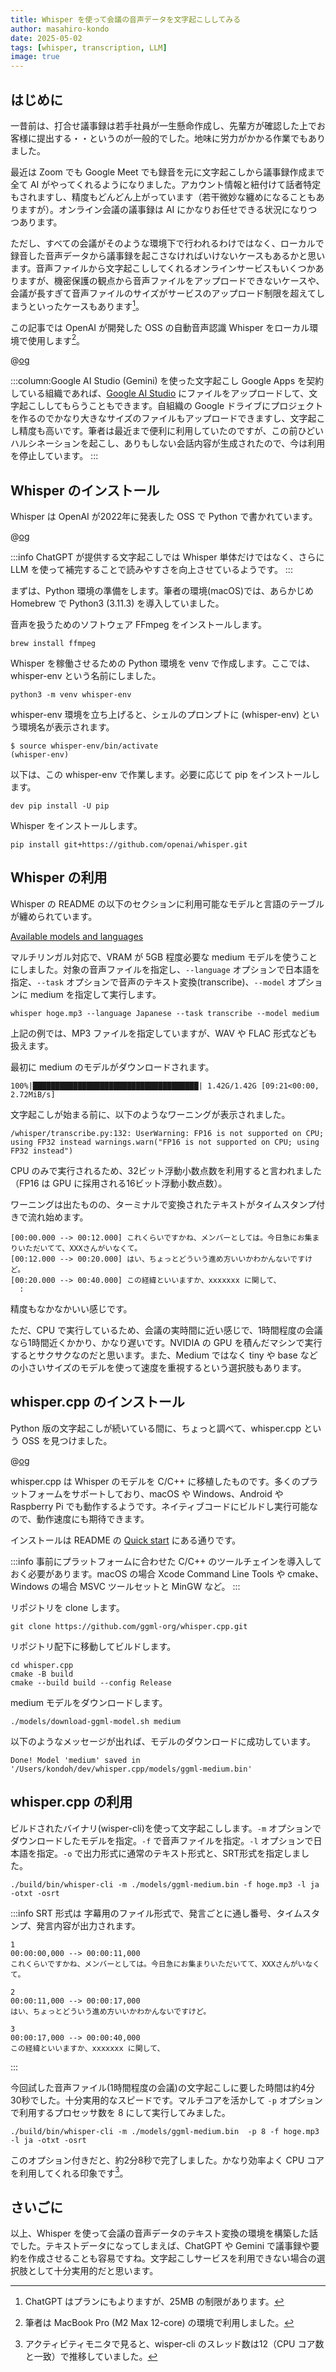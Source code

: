 ```yaml
---
title: Whisper を使って会議の音声データを文字起こししてみる
author: masahiro-kondo
date: 2025-05-02
tags: [whisper, transcription, LLM]
image: true
---
```


## はじめに

一昔前は、打合せ議事録は若手社員が一生懸命作成し、先輩方が確認した上でお客様に提出する・・というのが一般的でした。地味に労力がかかる作業でもありました。

最近は Zoom でも Google Meet でも録音を元に文字起こしから議事録作成まで全て AI がやってくれるようになりました。アカウント情報と紐付けて話者特定もされますし、精度もどんどん上がっています（若干微妙な纏めになることもありますが）。オンライン会議の議事録は AI にかなりお任せできる状況になりつつあります。

ただし、すべての会議がそのような環境下で行われるわけではなく、ローカルで録音した音声データから議事録を起こさなければいけないケースもあるかと思います。音声ファイルから文字起こししてくれるオンラインサービスもいくつかありますが、機密保護の観点から音声ファイルをアップロードできないケースや、会議が長すぎて音声ファイルのサイズがサービスのアップロード制限を超えてしまうといったケースもあります[^1]。

[^1]: ChatGPT はプランにもよりますが、25MB の制限があります。

この記事では OpenAI が開発した OSS の自動音声認識 Whisper をローカル環境で使用します[^2]。

[^2]: 筆者は MacBook Pro (M2 Max 12-core) の環境で利用しました。

@[og](https://openai.com/ja-JP/index/whisper/)

:::column:Google AI Studio (Gemini) を使った文字起こし
Google Apps を契約している組織であれば、[Google AI Studio](https://aistudio.google.com/) にファイルをアップロードして、文字起こししてもらうこともできます。自組織の Google ドライブにプロジェクトを作るのでかなり大きなサイズのファイルもアップロードできますし、文字起こし精度も高いです。筆者は最近まで便利に利用していたのですが、この前ひどいハルシネーションを起こし、ありもしない会話内容が生成されたので、今は利用を停止しています。
:::

## Whisper のインストール
Whisper は OpenAI が2022年に発表した OSS で Python で書かれています。

@[og](https://github.com/openai/whisper)

:::info
ChatGPT が提供する文字起こしでは Whisper 単体だけではなく、さらに LLM を使って補完することで読みやすさを向上させているようです。
:::

まずは、Python 環境の準備をします。筆者の環境(macOS)では、あらかじめ Homebrew で Python3 (3.11.3) を導入していました。

音声を扱うためのソフトウェア FFmpeg をインストールします。

```shell
brew install ffmpeg
```

Whisper を稼働させるための Python 環境を venv で作成します。ここでは、whisper-env という名前にしました。

```shell
python3 -m venv whisper-env
```

whisper-env 環境を立ち上げると、シェルのプロンプトに (whisper-env) という環境名が表示されます。

```shell
$ source whisper-env/bin/activate
(whisper-env)
```

以下は、この whisper-env で作業します。必要に応じて pip をインストールします。

```shell
dev pip install -U pip
```

Whisper をインストールします。

```shell
pip install git+https://github.com/openai/whisper.git
```

## Whisper の利用
Whisper の README の以下のセクションに利用可能なモデルと言語のテーブルが纏められています。

[Available models and languages](https://github.com/openai/whisper?tab=readme-ov-file#available-models-and-languages)

マルチリンガル対応で、VRAM が 5GB 程度必要な medium モデルを使うことにしました。対象の音声ファイルを指定し、`--language` オプションで日本語を指定、`--task` オプションで音声のテキスト変換(transcribe)、`--model` オプションに medium を指定して実行します。

```shell
whisper hoge.mp3 --language Japanese --task transcribe --model medium
```

上記の例では、MP3 ファイルを指定していますが、WAV や FLAC 形式なども扱えます。

最初に medium のモデルがダウンロードされます。
```
100%|█████████████████████████████████████| 1.42G/1.42G [09:21<00:00, 2.72MiB/s]
```

文字起こしが始まる前に、以下のようなワーニングが表示されました。

```
/whisper/transcribe.py:132: UserWarning: FP16 is not supported on CPU; using FP32 instead warnings.warn("FP16 is not supported on CPU; using FP32 instead")
```

CPU のみで実行されるため、32ビット浮動小数点数を利用すると言われました（FP16 は GPU に採用される16ビット浮動小数点数）。

ワーニングは出たものの、ターミナルで変換されたテキストがタイムスタンプ付きで流れ始めます。

```
[00:00.000 --> 00:12.000] これくらいですかね、メンバーとしては。今日急にお集まりいただいてて、XXXさんがいなくて。
[00:12.000 --> 00:20.000] はい、ちょっとどういう進め方いいかわかんないですけど。
[00:20.000 --> 00:40.000] この経緯といいますか、xxxxxxx に関して、
  :
```

精度もなかなかいい感じです。

ただ、CPU で実行しているため、会議の実時間に近い感じで、1時間程度の会議なら1時間近くかかり、かなり遅いです。NVIDIA の GPU を積んだマシンで実行するとサクサクなのだと思います。また、Medium ではなく tiny や base などの小さいサイズのモデルを使って速度を重視するという選択肢もあります。

## whisper.cpp のインストール
Python 版の文字起こしが続いている間に、ちょっと調べて、whisper.cpp という OSS を見つけました。

@[og](https://github.com/ggml-org/whisper.cpp)

whisper.cpp は Whisper のモデルを C/C++ に移植したものです。多くのプラットフォームをサポートしており、macOS や Windows、Android や Raspberry Pi でも動作するようです。ネイティブコードにビルドし実行可能なので、動作速度にも期待できます。

インストールは README の [Quick start](https://github.com/ggml-org/whisper.cpp?tab=readme-ov-file#quick-start) にある通りです。

:::info
事前にプラットフォームに合わせた C/C++ のツールチェインを導入しておく必要があります。macOS の場合 Xcode Command Line Tools や cmake、Windows の場合 MSVC ツールセットと MinGW など。
:::

リポジトリを clone します。

```shell
git clone https://github.com/ggml-org/whisper.cpp.git
```

リポジトリ配下に移動してビルドします。

```shell
cd whisper.cpp
cmake -B build
cmake --build build --config Release
```

medium モデルをダウンロードします。

```shell
./models/download-ggml-model.sh medium
```

以下のようなメッセージが出れば、モデルのダウンロードに成功しています。

```
Done! Model 'medium' saved in '/Users/kondoh/dev/whisper.cpp/models/ggml-medium.bin'
```
## whisper.cpp の利用

ビルドされたバイナリ(wisper-cli)を使って文字起こしします。`-m` オプションでダウンロードしたモデルを指定。`-f` で音声ファイルを指定。`-l` オプションで日本語を指定。`-o` で出力形式に通常のテキスト形式と、SRT形式を指定しました。

```shell
./build/bin/whisper-cli -m ./models/ggml-medium.bin -f hoge.mp3 -l ja -otxt -osrt
```

:::info
SRT 形式は 字幕用のファイル形式で、発言ごとに通し番号、タイムスタンプ、発言内容が出力されます。

```
1
00:00:00,000 --> 00:00:11,000
これくらいですかね、メンバーとしては。今日急にお集まりいただいてて、XXXさんがいなくて。

2
00:00:11,000 --> 00:00:17,000
はい、ちょっとどういう進め方いいかわかんないですけど。

3
00:00:17,000 --> 00:00:40,000
この経緯といいますか、xxxxxxx に関して、
```
:::

今回試した音声ファイル(1時間程度の会議)の文字起こしに要した時間は約4分30秒でした。十分実用的なスピードです。マルチコアを活かして `-p` オプションで利用するプロセッサ数を 8 にして実行してみました。

```shell
./build/bin/whisper-cli -m ./models/ggml-medium.bin  -p 8 -f hoge.mp3 -l ja -otxt -osrt
```
このオプション付きだと、約2分8秒で完了しました。かなり効率よく CPU コアを利用してくれる印象です[^3]。

[^3]: アクティビティモニタで見ると、wisper-cli のスレッド数は12（CPU コア数と一致）で推移していました。

## さいごに
以上、Whisper を使って会議の音声データのテキスト変換の環境を構築した話でした。テキストデータになってしまえば、ChatGPT や Gemini で議事録や要約を作成させることも容易ですね。文字起こしサービスを利用できない場合の選択肢として十分実用的だと思います。
